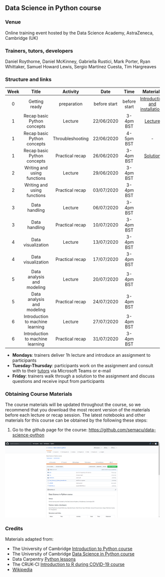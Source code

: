 
## Data Science in Python course

### Venue

Online training event hosted by the Data Science Academy, AstraZeneca, Cambridge (UK)

### Trainers, tutors, developers

Daniel Roythorne, Daniel McKinney, Gabriella Rustici, Mark Porter, Ryan Whittaker, Samuel Howard Lewis, Sergio Martínez Cuesta, Tim Hargreaves 

### Structure and links

Week | Title | Activity | Date | Time | Materials
:---:|:-----:|:--------:|:----:|:----:|:---------:
0 | Getting ready | preparation | before start | before start | [Introduction and installations](notebooks/week0_materials.ipynb)
1 | Recap basic Python concepts | Lecture | 22/06/2020 | 3-4pm BST | [Lecture](notebooks/week1_lecture.ipynb)
1 | Recap basic Python concepts | Throubleshooting | 22/06/2020 | 4-5pm BST | -
1 | Recap basic Python concepts | Practical recap | 26/06/2020 | 3-4pm BST | [Solution](notebooks/week1_solution.ipynb)
2 | Writing and using functions | Lecture | 29/06/2020 | 3-4pm BST | 
2 | Writing and using functions | Practical recap | 03/07/2020 | 3-4pm BST | 
3 | Data handling | Lecture | 06/07/2020 | 3-4pm BST |
3 | Data handling | Practical recap | 10/07/2020 | 3-4pm BST |
4 | Data visualization | Lecture | 13/07/2020 | 3-4pm BST |
4 | Data visualization | Practical recap | 17/07/2020 | 3-4pm BST |
5 | Data analysis and modeling | Lecture | 20/07/2020 | 3-4pm BST |
5 | Data analysis and modeling | Practical recap | 24/07/2020 | 3-4pm BST |
6 | Introduction to machine learning | Lecture | 27/07/2020 | 3-4pm BST |
6 | Introduction to machine learning | Practical recap | 31/07/2020 | 3-4pm BST |

- **Mondays**: trainers deliver 1h lecture and introduce an assignment to participants
- **Tuesday-Thursday**: participants work on the assignment and consult with to their [tutors](Data_Science_in_Python_timetable.xlsx) via Microsoft Teams or e-mail
- **Friday**: trainers walk through a solution to the assignment and discuss questions and receive input from participants

### Obtaining Course Materials

The course materials will be updated throughout the course, so we recommend that you download the most recent version of the materials before each lecture or recap session. The latest notebooks and other materials for this course can be obtained by the following these steps:

1. Go to the github page for the course: https://github.com/semacu/data-science-python

<img src="img/material_download_1.png">



### Credits

Materials adapted from:

- The University of Cambridge [Introduction to Python course](https://github.com/pycam/python-basic)
- The University of Cambridge [Data Science in Python course](https://github.com/pycam/python-data-science)
- Data Carpentry [Python lessons](https://datacarpentry.org)
- The CRUK-CI [Introduction to R during COVID-19 course](https://bioinformatics-core-shared-training.github.io/r-intro/)
- [Wikipedia](https://www.wikipedia.org/)
